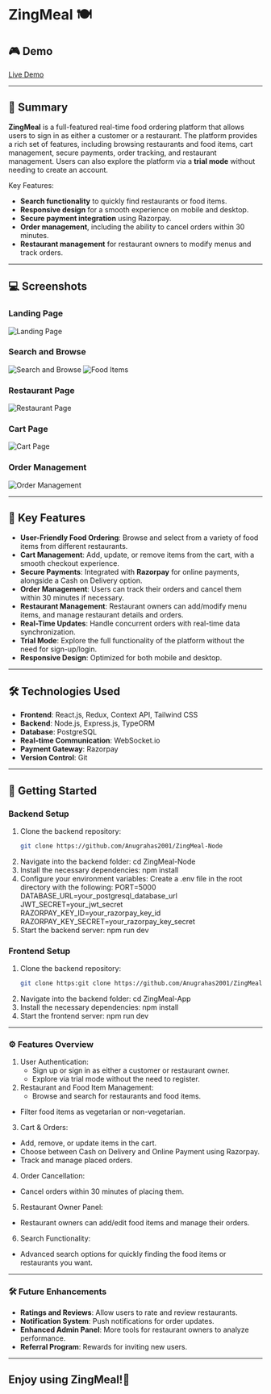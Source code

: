 # ZingMeal 🍽️

## 🎮 Demo
[Live Demo](https://zingmeal.netlify.app/)

---

## 📝 Summary

**ZingMeal** is a full-featured real-time food ordering platform that allows users to sign in as either a customer or a restaurant. The platform provides a rich set of features, including browsing restaurants and food items, cart management, secure payments, order tracking, and restaurant management. Users can also explore the platform via a **trial mode** without needing to create an account.

Key Features:
- **Search functionality** to quickly find restaurants or food items.
- **Responsive design** for a smooth experience on mobile and desktop.
- **Secure payment integration** using Razorpay.
- **Order management**, including the ability to cancel orders within 30 minutes.
- **Restaurant management** for restaurant owners to modify menus and track orders.

---

## 💻 Screenshots

### Landing Page
![Landing Page](https://github.com/user-attachments/assets/136e02b2-7e17-4367-b41f-ff00a918077d)

### Search and Browse
![Search and Browse](https://github.com/user-attachments/assets/73fdc2d7-b049-4973-aebf-4cc490df5fd5)
![Food Items](https://github.com/user-attachments/assets/7da8cc8c-18a9-4ada-b0ab-a05ea979a8a5)

### Restaurant Page
![Restaurant Page](https://github.com/user-attachments/assets/f6343462-9c4b-4a11-b8f9-5480d3c3d4bb)

### Cart Page
![Cart Page](https://github.com/user-attachments/assets/f93867ab-0808-4e6c-bbac-96823129a50f)

### Order Management
![Order Management](https://github.com/user-attachments/assets/3394a518-1761-461d-8c50-3cb8a4f05e6f)

---

## 🎯 Key Features

- **User-Friendly Food Ordering**: Browse and select from a variety of food items from different restaurants.
- **Cart Management**: Add, update, or remove items from the cart, with a smooth checkout experience.
- **Secure Payments**: Integrated with **Razorpay** for online payments, alongside a Cash on Delivery option.
- **Order Management**: Users can track their orders and cancel them within 30 minutes if necessary.
- **Restaurant Management**: Restaurant owners can add/modify menu items, and manage restaurant details and orders.
- **Real-Time Updates**: Handle concurrent orders with real-time data synchronization.
- **Trial Mode**: Explore the full functionality of the platform without the need for sign-up/login.
- **Responsive Design**: Optimized for both mobile and desktop.

---

## 🛠️ Technologies Used

- **Frontend**: React.js, Redux, Context API, Tailwind CSS
- **Backend**: Node.js, Express.js, TypeORM
- **Database**: PostgreSQL
- **Real-time Communication**: WebSocket.io
- **Payment Gateway**: Razorpay
- **Version Control**: Git

---

## 🚀 Getting Started

### Backend Setup

1. Clone the backend repository:
   ```bash
   git clone https://github.com/Anugrahas2001/ZingMeal-Node
2. Navigate into the backend folder:
cd ZingMeal-Node
3. Install the necessary dependencies:
npm install
4. Configure your environment variables: Create a .env file in the root directory with the following:
   PORT=5000
DATABASE_URL=your_postgresql_database_url
JWT_SECRET=your_jwt_secret
RAZORPAY_KEY_ID=your_razorpay_key_id
RAZORPAY_KEY_SECRET=your_razorpay_key_secret
5. Start the backend server:
   npm run dev
### Frontend Setup

1. Clone the backend repository:
   ```bash
   git clone https:git clone https://github.com/Anugrahas2001/ZingMeal-App
2. Navigate into the backend folder:
cd ZingMeal-App
3. Install the necessary dependencies:
npm install
4. Start the frontend server:
 npm run dev

---
### ⚙️ Features Overview
1. User Authentication:
   - Sign up or sign in as either a customer or restaurant owner.
   - Explore via trial mode without the need to register.
2. Restaurant and Food Item Management:
   - Browse and search for restaurants and food items.
- Filter food items as vegetarian or non-vegetarian.
3. Cart & Orders:
  - Add, remove, or update items in the cart.
  - Choose between Cash on Delivery and Online Payment using Razorpay.
  - Track and manage placed orders.
4. Order Cancellation:
  - Cancel orders within 30 minutes of placing them.
5. Restaurant Owner Panel:
  - Restaurant owners can add/edit food items and manage their orders.
6. Search Functionality:
 - Advanced search options for quickly finding the food items or restaurants you want.
---
### 🛠️ Future Enhancements
- **Ratings and Reviews**: Allow users to rate and review restaurants.
- **Notification System**: Push notifications for order updates.
- **Enhanced Admin Panel**: More tools for restaurant owners to analyze performance.
- **Referral Program**: Rewards for inviting new users.

---
## Enjoy using ZingMeal!🎉
